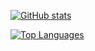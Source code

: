 [![GitHub stats](https://github-readme-stats.snov.dev/api?username=snovna&show_icons=true&include_all_commits=true&theme=tokyonight&bg_color=00000000&border_color=00000000)](https://github.com/snovna)

[![Top Languages](https://github-readme-stats.snov.dev/api/top-langs/?username=snovna&layout=compact&theme=tokyonight&bg_color=00000000&border_color=00000000)](https://github.com/snovna)

<!--
**Snovna/snovna** is a ✨ _special_ ✨ repository because its `README.md` (this file) appears on your GitHub profile.

Here are some ideas to get you started:

- 🔭 I’m currently working on ...
- 🌱 I’m currently learning ...
- 👯 I’m looking to collaborate on ...
- 🤔 I’m looking for help with ...
- 💬 Ask me about ...
- 📫 How to reach me: ...
- 😄 Pronouns: ...
- ⚡ Fun fact: ...
-->
